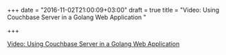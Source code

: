 +++
date = "2016-11-02T21:00:09+03:00"
draft = true
title = "Video: Using Couchbase Server in a Golang Web Application "

+++

<p><a href="/stories/1191">Video: Using Couchbase Server in a Golang Web Application </a></p>
